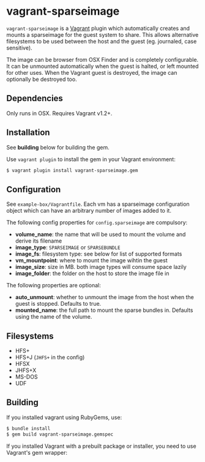 # vagrant-sparseimage

`vagrant-sparseimage` is a [Vagrant](http://vagrantup.com) plugin which automatically creates and mounts a sparseimage for the guest system to share. This allows alternative filesystems to be used between the host and the guest (eg. journaled, case sensitive).

The image can be browser from OSX Finder and is completely configurable. It can be unmounted automatically when the guest is halted, or left mounted for other uses. When the Vagrant guest is destroyed, the image can optionally be destroyed too.

## Dependencies

Only runs in OSX. Requires Vagrant v1.2+.

## Installation

See **building** below for building the gem.

Use `vagrant plugin` to install the gem in your Vagrant environment:

```bash
$ vagrant plugin install vagrant-sparseimage.gem
```

## Configuration

See `example-box/Vagrantfile`. Each vm has a sparseimage configuration object which can have an arbitrary number of images added to it.

The following config properties for `config.sparseimage` are compulsory:

* **volume_name**: the name that will be used to mount the volume and derive its filename
* **image_type**: `SPARSEIMAGE` or `SPARSEBUNDLE`
* **image_fs**: filesystem type: see below for list of supported formats
* **vm_mountpoint**: where to mount the image wihtin the guest
* **image_size**: size in MB. both image types will consume space lazily
* **image_folder**: the folder on the host to store the image file in

The following properties are optional:

* **auto_unmount**: whether to unmount the image from the host when the guest is stopped. Defaults to true.
* **mounted_name**: the full path to mount the sparse bundles in. Defaults using the name of the volume.

## Filesystems

* HFS+
* HFS+J (`JHFS+` in the config)
* HFSX
* JHFS+X
* MS-DOS
* UDF

## Building

If you installed vagrant using RubyGems, use:

```bash
$ bundle install
$ gem build vagrant-sparseimage.gemspec
```

If you installed Vagrant with a prebuilt package or installer, you need to use Vagrant's gem wrapper:
